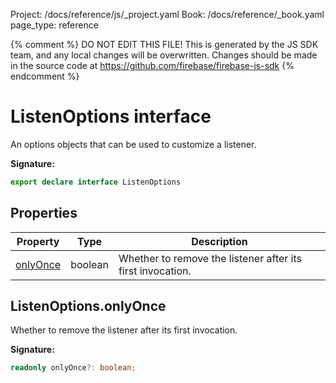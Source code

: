 Project: /docs/reference/js/_project.yaml
Book: /docs/reference/_book.yaml
page_type: reference

{% comment %}
DO NOT EDIT THIS FILE!
This is generated by the JS SDK team, and any local changes will be
overwritten. Changes should be made in the source code at
https://github.com/firebase/firebase-js-sdk
{% endcomment %}

# ListenOptions interface
An options objects that can be used to customize a listener.

<b>Signature:</b>

```typescript
export declare interface ListenOptions 
```

## Properties

|  Property | Type | Description |
|  --- | --- | --- |
|  [onlyOnce](./database.listenoptions.md#listenoptionsonlyonce) | boolean | Whether to remove the listener after its first invocation. |

## ListenOptions.onlyOnce

Whether to remove the listener after its first invocation.

<b>Signature:</b>

```typescript
readonly onlyOnce?: boolean;
```
